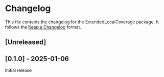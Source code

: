 # Changelog

This file contains the changelog for the ExtendedLocalCoverage package. It follows the [Keep a Changelog](https://keepachangelog.com/en/1.1.0/) format.

## [Unreleased]

## [0.1.0] - 2025-01-06
Initial release
